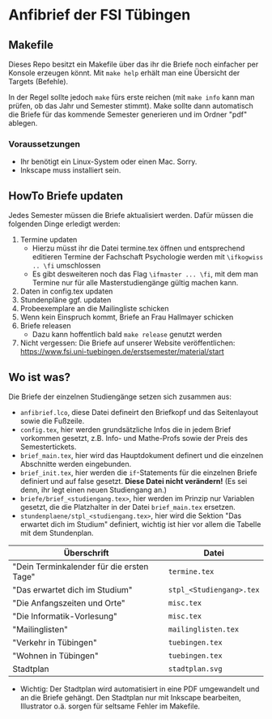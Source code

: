 # Anfibrief der FSI Tübingen

## Makefile

Dieses Repo besitzt ein Makefile über das ihr die Briefe noch einfacher per
Konsole erzeugen könnt. Mit `make help` erhält man eine Übersicht der Targets
(Befehle).

In der Regel sollte jedoch `make` fürs erste reichen (mit `make info` kann man
prüfen, ob das Jahr und Semester stimmt). Make sollte dann automatisch die
Briefe für das kommende Semester generieren und im Ordner "pdf" ablegen.

### Voraussetzungen
- Ihr benötigt ein Linux-System oder einen Mac. Sorry.
- Inkscape muss installiert sein.

## HowTo Briefe updaten

Jedes Semester müssen die Briefe aktualisiert werden. Dafür müssen die
folgenden Dinge erledigt werden:

1. Termine updaten
    - Hierzu müsst ihr die Datei termine.tex öffnen und entsprechend editieren
      Termine der Fachschaft Psychologie werden mit `\ifkogwiss .. \fi`
      umschlossen
    - Es gibt desweiteren noch das Flag `\ifmaster ... \fi`, mit dem man Termine nur für alle Masterstudiengänge gültig machen kann.
2. Daten in config.tex updaten
3. Stundenpläne ggf. updaten
4. Probeexemplare an die Mailingliste schicken
5. Wenn kein Einspruch kommt, Briefe an Frau Hallmayer schicken
6. Briefe releasen
    - Dazu kann hoffentlich bald `make release` genutzt werden
7. Nicht vergessen: Die Briefe auf unserer Website veröffentlichen:
   https://www.fsi.uni-tuebingen.de/erstsemester/material/start

## Wo ist was?
Die Briefe der einzelnen Studiengänge setzen sich zusammen aus:
- `anfibrief.lco`, diese Datei defineirt den Briefkopf und das Seitenlayout sowie die Fußzeile.
- `config.tex`, hier werden grundsätzliche Infos die in jedem Brief vorkommen gesetzt, z.B. Info- und Mathe-Profs sowie der Preis des Semestertickets.
- `brief_main.tex`, hier wird das Hauptdokument definert und die einzelnen Abschnitte werden eingebunden.
- `brief_init.tex`, hier werden die `if`-Statements für die einzelnen Briefe definiert und auf false gesetzt. **Diese Datei nicht verändern!** (Es sei denn, ihr legt einen neuen Studiengang an.)
- `briefe/brief_<studiengang.tex>`, hier werden im Prinzip nur Variablen gesetzt, die die Platzhalter in der Datei `brief_main.tex` ersetzen.
- `stundenplaene/stpl_<studiengang.tex>`, hier wird die Sektion "Das erwartet dich im Studium" definiert, wichtig ist hier vor allem die Tabelle mit dem Stundenplan.

|Überschrift|Datei|
|-----------|-----|
|"Dein Terminkalender für die ersten Tage"|`termine.tex`|
|"Das erwartet dich im Studium"|`stpl_<Studiengang>.tex`|
|"Die Anfangszeiten und Orte"|`misc.tex`|
|"Die Informatik-Vorlesung"|`misc.tex`|
|"Mailinglisten"|`mailinglisten.tex`|
|"Verkehr in Tübingen"|`tuebingen.tex`|
|"Wohnen in Tübingen"|`tuebingen.tex`|
|Stadtplan|`stadtplan.svg`|

- Wichtig: Der Stadtplan wird automatisiert in eine PDF umgewandelt und an die Briefe gehängt. Den Stadtplan nur mit Inkscape bearbeiten, Illustrator o.ä. sorgen für seltsame Fehler im Makefile.
